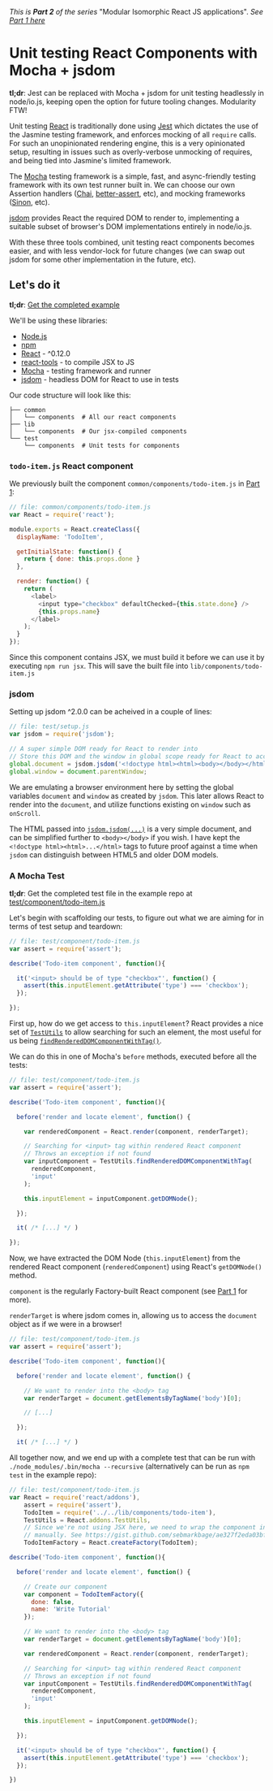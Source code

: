 *This is __Part 2__ of the series* "Modular Isomorphic React JS applications".
*See [Part 1 here](https://github.com/jesstelford/react-isomorphic-boilerplate)*

# Unit testing React Components with Mocha + jsdom

**tl;dr**: Jest can be replaced with Mocha + jsdom for unit testing headlessly
in node/io.js, keeping open the option for future tooling changes. Modularity
FTW!

Unit testing [React](https://facebook.github.io/react) is traditionally done
using [Jest](https://facebook.github.io/jest) which dictates the use of the
Jasmine testing framework, and enforces mocking of all `require` calls. For such
an unopinionated rendering engine, this is a very opinionated setup, resulting
in issues such as overly-verbose unmocking of requires, and being tied into
Jasmine's limited framework.

The [Mocha](http://mochajs.org/) testing framework is a simple, fast, and
async-friendly testing framework with its own test runner built in. We can
choose our own Assertion handlers ([Chai](http://chaijs.com/),
[better-assert](https://github.com/tj/better-assert), etc), and mocking
frameworks ([Sinon](http://sinonjs.org/), etc).

[jsdom](https://github.com/tmpvar/jsdom) provides React the required DOM to
render to, implementing a suitable subset of browser's DOM implementations
entirely in node/io.js.

With these three tools combined, unit testing react components becomes easier,
and with less vendor-lock for future changes (we can swap out jsdom for some
other implementation in the future, etc).

## Let's do it

**tl;dr**: [Get the completed
example](https://github.com/jesstelford/react-testing-mocha-jsdom)

We'll be using these libraries:

 * [Node.js](http://nodejs.org)
 * [npm](https://www.npmjs.org)
 * [React](https://www.npmjs.com/package/react) - ^0.12.0
 * [react-tools](https://www.npmjs.com/package/react-tools) - to compile JSX to JS
 * [Mocha](http://mochajs.org/) - testing framework and runner
 * [jsdom](https://github.com/tmpvar/jsdom) - headless DOM for React to use in tests

Our code structure will look like this:

```
├── common
│   └── components  # All our react components
├── lib
│   └── components  # Our jsx-compiled components
└── test
    └── components  # Unit tests for components
```

### `todo-item.js` React component

We previously built the component `common/components/todo-item.js` in [Part 1](https://github.com/jesstelford/react-isomorphic-boilerplate#server-side-rendering):

```javascript
// file: common/components/todo-item.js
var React = require('react');

module.exports = React.createClass({
  displayName: 'TodoItem',

  getInitialState: function() {
    return { done: this.props.done }
  },

  render: function() {
    return (
      <label>
        <input type="checkbox" defaultChecked={this.state.done} />
        {this.props.name}
      </label>
    );
  }
});
```

Since this component contains JSX, we must build it before we can use it by
executing `npm run jsx`. This will save the built file into
`lib/components/todo-item.js`

### jsdom

Setting up jsdom ^2.0.0 can be acheived in a couple of lines:

```javascript
// file: test/setup.js
var jsdom = require('jsdom');

// A super simple DOM ready for React to render into
// Store this DOM and the window in global scope ready for React to access
global.document = jsdom.jsdom('<!doctype html><html><body></body></html>');
global.window = document.parentWindow;
```

We are emulating a browser environment here by setting the global variables
`document` and `window` as created by `jsdom`. This later allows React to render
into the `document`, and utilize functions existing on `window` such as
`onScroll`.

The HTML passed into
[`jsdom.jsdom(...)`](https://github.com/tmpvar/jsdom#for-the-hardcore-jsdomjsdom)
is a very simple document, and can be simplified further to `<body></body>` if
you wish. I have kept the `<!doctype html><html>...</html>` tags to future proof
against a time when `jsdom` can distinguish between HTML5 and older DOM models.

### A Mocha Test

**tl;dr**: Get the completed test file in the example repo at
[test/component/todo-item.js](https://github.com/jesstelford/react-testing-mocha-jsdom/blob/master/test/component/todo-item.js)

Let's begin with scaffolding our tests, to figure out what we are aiming for in
terms of test setup and teardown:

```javascript
// file: test/component/todo-item.js
var assert = require('assert');

describe('Todo-item component', function(){

  it('<input> should be of type "checkbox"', function() {
    assert(this.inputElement.getAttribute('type') === 'checkbox');
  });

});
```

First up, how do we get access to `this.inputElement`? React provides a nice set
of [`TestUtils`](https://facebook.github.io/react/docs/test-utils.html) to allow
searching for such an element, the most useful for us being
[`findRenderedDOMComponentWithTag()`](https://facebook.github.io/react/docs/test-utils.html#findrendereddomcomponentwithtag).

We can do this in one of Mocha's `before` methods, executed before all the
tests:

```javascript
// file: test/component/todo-item.js
var assert = require('assert');

describe('Todo-item component', function(){

  before('render and locate element', function() {

    var renderedComponent = React.render(component, renderTarget);

    // Searching for <input> tag within rendered React component
    // Throws an exception if not found
    var inputComponent = TestUtils.findRenderedDOMComponentWithTag(
      renderedComponent,
      'input'
    );

    this.inputElement = inputComponent.getDOMNode();

  });

  it( /* [...] */ )

});
```

Now, we have extracted the DOM Node (`this.inputElement`) from the rendered
React component (`renderedComponent`) using React's `getDOMNode()` method.

`component` is the regularly Factory-built React component (see [Part
1](https://github.com/jesstelford/react-isomorphic-boilerplate#browser-side-rendering)
for more).

`renderTarget` is where jsdom comes in, allowing us to access the `document`
object as if we were in a browser!

```javascript
// file: test/component/todo-item.js
var assert = require('assert');

describe('Todo-item component', function(){

  before('render and locate element', function() {

    // We want to render into the <body> tag
    var renderTarget = document.getElementsByTagName('body')[0];

    // [...]

  });

  it( /* [...] */ )
```

All together now, and we end up with a complete test that can be run with
`./node_modules/.bin/mocha --recursive` (alternatively can be run as `npm test`
in the example repo):

```javascript
// file: test/component/todo-item.js
var React = require('react/addons'),
    assert = require('assert'),
    TodoItem = require('../../lib/components/todo-item'),
    TestUtils = React.addons.TestUtils,
    // Since we're not using JSX here, we need to wrap the component in a factory
    // manually. See https://gist.github.com/sebmarkbage/ae327f2eda03bf165261
    TodoItemFactory = React.createFactory(TodoItem);

describe('Todo-item component', function(){

  before('render and locate element', function() {

    // Create our component
    var component = TodoItemFactory({
      done: false,
      name: 'Write Tutorial'
    });

    // We want to render into the <body> tag
    var renderTarget = document.getElementsByTagName('body')[0];

    var renderedComponent = React.render(component, renderTarget);

    // Searching for <input> tag within rendered React component
    // Throws an exception if not found
    var inputComponent = TestUtils.findRenderedDOMComponentWithTag(
      renderedComponent,
      'input'
    );

    this.inputElement = inputComponent.getDOMNode();

  });

  it('<input> should be of type "checkbox"', function() {
    assert(this.inputElement.getAttribute('type') === 'checkbox');
  });

})
```
